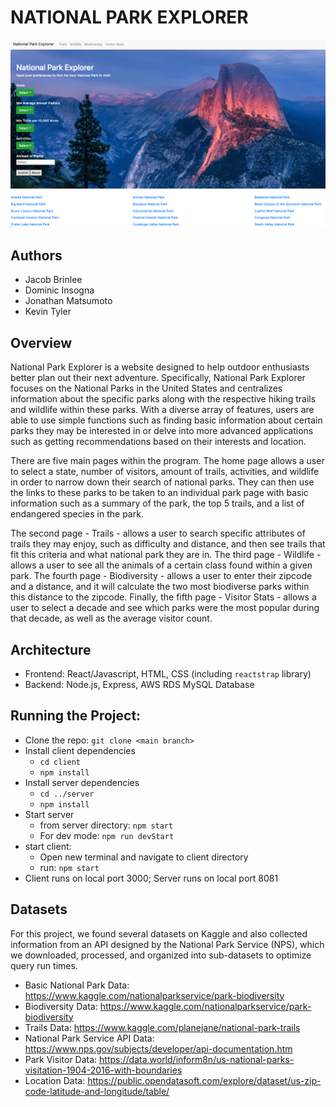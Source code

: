 # NATIONAL PARK EXPLORER
![Homepage](National-Park-Explorer.png)

## Authors
- Jacob Brinlee
- Dominic Insogna
- Jonathan Matsumoto
- Kevin Tyler

## Overview
National Park Explorer is a website designed to help outdoor enthusiasts better plan out their next adventure. Specifically, National Park Explorer focuses on the National Parks in the United States and centralizes information about the specific parks along with the respective hiking trails and wildlife within these parks. With a diverse array of features, users are able to use simple functions such as finding basic information about certain parks they may be interested in or delve into more advanced applications such as getting recommendations based on their interests and location. 

There are five main pages within the program. The home page allows a user to select a state, number of visitors, amount of trails, activities, and wildlife in order to narrow down their search of national parks. They can then use the links to these parks to be taken to an individual park page with basic information such as a summary of the park, the top 5 trails, and a list of endangered species in the park.

The second page - Trails - allows a user to search specific attributes of trails they may enjoy, such as difficulty and distance, and then see trails that fit this criteria and what national park they are in. The third page - Wildlife - allows a user to see all the animals of a certain class found within a given park. The fourth page - Biodiversity - allows a user to enter their zipcode and a distance, and it will calculate the two most biodiverse parks within this distance to the zipcode. Finally, the fifth page - Visitor Stats - allows a user to select a decade and see which parks were the most popular during that decade, as well as the average visitor count.

## Architecture
- Frontend: React/Javascript, HTML, CSS (including ```reactstrap``` library)
- Backend: Node.js, Express, AWS RDS MySQL Database

## Running the Project:
- Clone the repo: ```git clone <main branch>```
- Install client dependencies
  - ```cd client```
  - ```npm install```
- Install server dependencies
  - ```cd ../server```
  - ```npm install```
- Start server
  - from server directory: ```npm start```
  - For dev mode: ```npm run devStart```
- start client: 
  - Open new terminal and navigate to client directory 
  - run: ```npm start```  
- Client runs on local port 3000; Server runs on local port 8081


## Datasets
For this project, we found several datasets on Kaggle and also collected information from an API designed by the National Park Service (NPS), which we downloaded, processed, and organized into sub-datasets to optimize query run times.
- Basic National Park Data: https://www.kaggle.com/nationalparkservice/park-biodiversity
- Biodiversity Data: https://www.kaggle.com/nationalparkservice/park-biodiversity
- Trails Data:  https://www.kaggle.com/planejane/national-park-trails
- National Park Service API Data: https://www.nps.gov/subjects/developer/api-documentation.htm
- Park Visitor Data: https://data.world/inform8n/us-national-parks-visitation-1904-2016-with-boundaries
- Location Data: https://public.opendatasoft.com/explore/dataset/us-zip-code-latitude-and-longitude/table/

